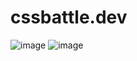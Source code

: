 # cssbattle.dev
![image](https://github.com/user-attachments/assets/5a45be05-4ebd-4c27-8cef-b5e6d5a7507d)
![image](https://github.com/user-attachments/assets/a4691b62-f212-4557-944e-b04f16d187d3)
